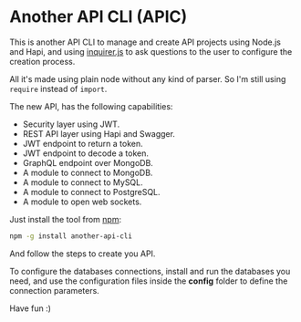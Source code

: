 # Another API CLI (APIC)

This is another API CLI to manage and create API projects using Node.js and Hapi, and using [inquirer.js](https://github.com/SBoudrias/Inquirer.js/) to ask questions to the user to configure the creation process.

All it's made using plain node without any kind of parser. So I'm still using `require` instead of `import`.

The new API, has the following capabilities:

*   Security layer using JWT.
*   REST API layer using Hapi and Swagger.
*   JWT endpoint to return a token.
*   JWT endpoint to decode a token.
*   GraphQL endpoint over MongoDB.
*   A module to connect to MongoDB.
*   A module to connect to MySQL.
*   A module to connect to PostgreSQL.
*   A module to open web sockets.

Just install the tool from [npm](https://www.npmjs.com/package/another-react-cli):

```bash
npm -g install another-api-cli
```

And follow the steps to create you API.

To configure the databases connections, install and run the databases you need, and use the configuration files inside the __config__ folder to define the connection parameters.

Have fun :)
